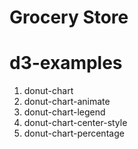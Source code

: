 Grocery Store
========

# d3-examples #

1. donut-chart
2. donut-chart-animate
3. donut-chart-legend
4. donut-chart-center-style
5. donut-chart-percentage